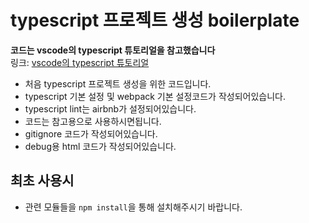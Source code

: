 # typescript 프로젝트 생성 boilerplate

**코드는 vscode의 typescript 튜토리얼을 참고했습니다**  
링크: [vscode의 typescript 튜토리얼](https://code.visualstudio.com/docs/typescript/typescript-tutorial)

* 처음 typescript 프로젝트 생성을 위한 코드입니다.
* typescript 기본 설정 및 webpack 기본 설정코드가 작성되어있습니다.
* typescript lint는 airbnb가 설정되어있습니다.
* 코드는 참고용으로 사용하시면됩니다.
* gitignore 코드가 작성되어있습니다.
* debug용 html 코드가 작성되어있습니다.

## 최초 사용시

* 관련 모듈들을 `npm install`을 통해 설치해주시기 바랍니다.
